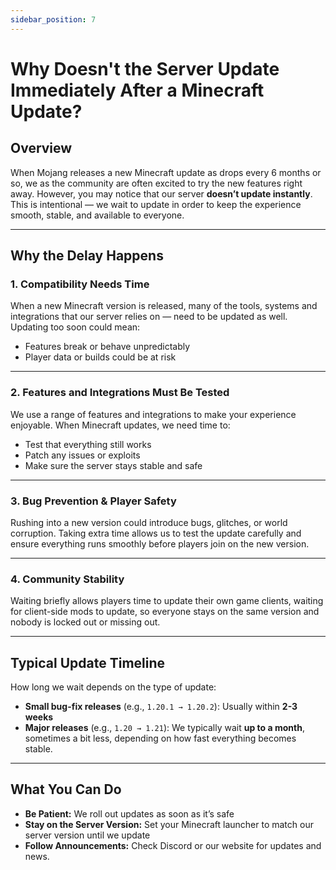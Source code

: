 ```yaml
---
sidebar_position: 7
---
```


# Why Doesn't the Server Update Immediately After a Minecraft Update?

## Overview  
When Mojang releases a new Minecraft update as drops every 6 months or so, we as the community are often excited to try the new features right away. However, you may notice that our server **doesn’t update instantly**. This is intentional — we wait to update in order to keep the experience smooth, stable, and available to everyone.  

---

## Why the Delay Happens  

### 1. **Compatibility Needs Time**  
When a new Minecraft version is released, many of the tools, systems and integrations that our server relies on — need to be updated as well. Updating too soon could mean:  
- Features break or behave unpredictably  
- Player data or builds could be at risk  

---

### 2. **Features and Integrations Must Be Tested**  
We use a range of features and integrations to make your experience enjoyable. When Minecraft updates, we need time to:  
- Test that everything still works  
- Patch any issues or exploits  
- Make sure the server stays stable and safe  

---

### 3. **Bug Prevention & Player Safety**  
Rushing into a new version could introduce bugs, glitches, or world corruption. Taking extra time allows us to test the update carefully and ensure everything runs smoothly before players join on the new version.  

---

### 4. **Community Stability**  
Waiting briefly allows players time to update their own game clients, waiting for client-side mods to update, so everyone stays on the same version and nobody is locked out or missing out.  

---

## Typical Update Timeline  
How long we wait depends on the type of update:  

- **Small bug-fix releases** (e.g., `1.20.1 → 1.20.2`): Usually within **2-3 weeks**  
- **Major releases** (e.g., `1.20 → 1.21`): We typically wait **up to a month**, sometimes a bit less, depending on how fast everything becomes stable.

---

## What You Can Do  

- **Be Patient:** We roll out updates as soon as it’s safe  
- **Stay on the Server Version:** Set your Minecraft launcher to match our server version until we update  
- **Follow Announcements:** Check Discord or our website for updates and news.
